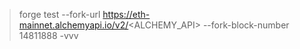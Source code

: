 > forge test --fork-url https://eth-mainnet.alchemyapi.io/v2/<ALCHEMY_API> --fork-block-number 14811888 -vvv